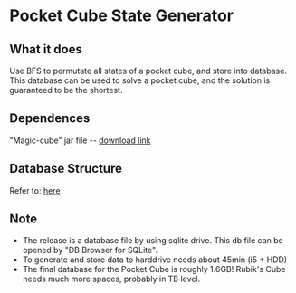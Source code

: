 # Pocket Cube State Generator

## What it does
Use BFS to permutate all states of a pocket cube, and store into database. 
This database can be used to solve a pocket cube, and the solution is guaranteed to be the shortest.

## Dependences
"Magic-cube" jar file -- [download link](https://github.com/hanchen-hou/MagicCube/releases/latest)

## Database Structure
Refer to: [here](https://github.com/hanchen-hou/MagicCube#database)

## Note
* The release is a database file by using sqlite drive. This db file can be opened by "DB Browser for SQLite".
* To generate and store data to harddrive needs about 45min (i5 + HDD)
* The final database for the Pocket Cube is roughly 1.6GB! Rubik's Cube needs much more spaces, probably in TB level.
